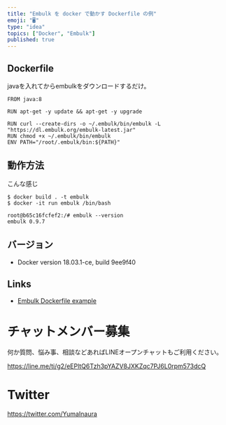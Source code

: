```yaml
---
title: "Embulk を docker で動かす Dockerfile の例"
emoji: "🖥"
type: "idea"
topics: ["Docker", "Embulk"]
published: true
---
```


## Dockerfile

javaを入れてからembulkをダウンロードするだけ。

```:Dockerfile
FROM java:8

RUN apt-get -y update && apt-get -y upgrade

RUN curl --create-dirs -o ~/.embulk/bin/embulk -L "https://dl.embulk.org/embulk-latest.jar"
RUN chmod +x ~/.embulk/bin/embulk
ENV PATH="/root/.embulk/bin:${PATH}"
```

## 動作方法

こんな感じ

```
$ docker build . -t embulk
$ docker -it run embulk /bin/bash
```

```
root@b65c16fcfef2:/# embulk --version
embulk 0.9.7
```

## バージョン

- Docker version 18.03.1-ce, build 9ee9f40

## Links

- [Embulk Dockerfile example](https://gist.github.com/YumaInaura/31f5fabaa1b5819cfe74ad3c7b782b71)








<!-- Update From Qiita API -->

# チャットメンバー募集


何か質問、悩み事、相談などあればLINEオープンチャットもご利用ください。

https://line.me/ti/g2/eEPltQ6Tzh3pYAZV8JXKZqc7PJ6L0rpm573dcQ





# Twitter


https://twitter.com/YumaInaura


<!-- Update From Qiita API -->


